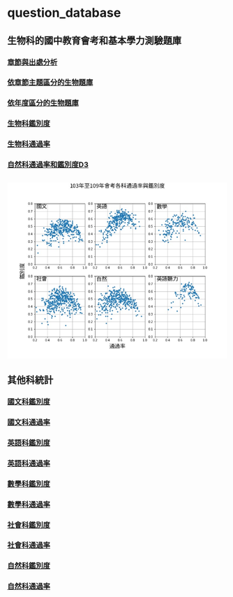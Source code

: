 # question_database
## 生物科的國中教育會考和基本學力測驗題庫
### [章節與出處分析](https://chihhsiangchien.github.io/question_database/統計/統計.html)
### [依章節主題區分的生物題庫](https://chihhsiangchien.github.io/question_database/生物題庫.html)


### [依年度區分的生物題庫](https://chihhsiangchien.github.io/question_database/生物題庫_年度.html)


### [生物科鑑別度](https://chihhsiangchien.github.io/question_database/統計/統計_生物鑑別度.html)
### [生物科通過率](https://chihhsiangchien.github.io/question_database/統計/統計_生物通過率.html)

### [自然科通過率和鑑別度D3](https://chihhsiangchien.github.io/question_database/nature.html)

##
![image](https://raw.githubusercontent.com/ChihHsiangChien/question_database/master/103%E5%B9%B4%E8%87%B3109%E5%B9%B4%E6%9C%83%E8%80%83%E5%90%84%E7%A7%91%E9%80%9A%E9%81%8E%E7%8E%87%E8%88%87%E9%91%91%E5%88%A5%E5%BA%A6.jpg)

## 其他科統計



### [國文科鑑別度](https://chihhsiangchien.github.io/question_database/統計/統計_國文_鑑別度.html)
### [國文科通過率](https://chihhsiangchien.github.io/question_database/統計/統計_國文_通過率.html)

### [英語科鑑別度](https://chihhsiangchien.github.io/question_database/統計/統計_英語_鑑別度.html)
### [英語科通過率](https://chihhsiangchien.github.io/question_database/統計/統計_英語_通過率.html)



### [數學科鑑別度](https://chihhsiangchien.github.io/question_database/統計/統計_數學_鑑別度.html)
### [數學科通過率](https://chihhsiangchien.github.io/question_database/統計/統計_數學_通過率.html)


### [社會科鑑別度](https://chihhsiangchien.github.io/question_database/統計/統計_社會_鑑別度.html)
### [社會科通過率](https://chihhsiangchien.github.io/question_database/統計/統計_社會_通過率.html)


### [自然科鑑別度](https://chihhsiangchien.github.io/question_database/統計/統計_自然_鑑別度.html)
### [自然科通過率](https://chihhsiangchien.github.io/question_database/統計/統計_自然_通過率.html)

